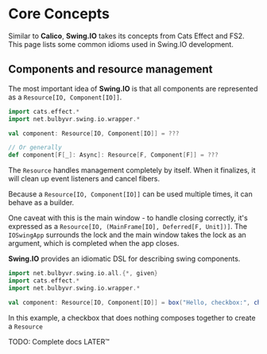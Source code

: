 # Core Concepts

Similar to **Calico**, **Swing.IO** takes its concepts from Cats Effect and FS2. This page lists some common idioms used in Swing.IO development.

## Components and resource management

The most important idea of **Swing.IO** is that all components are represented as a `Resource[IO, Component[IO]]`.

```scala
import cats.effect.*
import net.bulbyvr.swing.io.wrapper.*

val component: Resource[IO, Component[IO]] = ???

// Or generally
def component[F[_]: Async]: Resource[F, Component[F]] = ???
```

The `Resource` handles management completely by itself. When it finalizes, it will clean up event listeners and cancel fibers.

Because a `Resource[IO, Component[IO]]` can be used multiple times, it can behave as a builder. 

One caveat with this is the main window - to handle closing correctly, it's expressed as a `Resource[IO, (MainFrame[IO], Deferred[F, Unit])]`. 
The `IOSwingApp` surrounds the lock and the main window takes the lock as an argument, which is completed when the app closes.

**Swing.IO** provides an idiomatic DSL for describing swing components.

```scala
import net.bulbyvr.swing.io.all.{*, given}
import cats.effect.*
import net.bulbyvr.swing.io.wrapper.*

val component: Resource[IO, Component[IO]] = box("Hello, checkbox:", checkbox())
```
In this example, a checkbox that does nothing composes together to create a `Resource`

TODO: Complete docs LATER™
